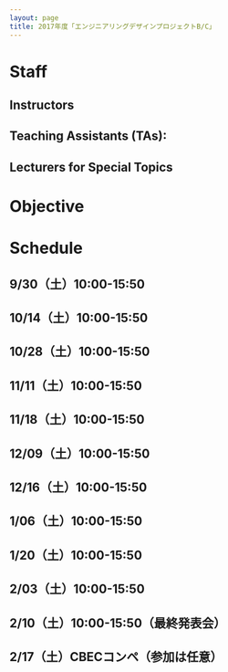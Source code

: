```yaml
---
layout: page
title: 2017年度「エンジニアリングデザインプロジェクトB/C」
---
```


# Staff

## Instructors

## Teaching Assistants (TAs):

## Lecturers for Special Topics

# Objective

# Schedule

## 9/30（土）10:00-15:50

## 10/14（土）10:00-15:50

## 10/28（土）10:00-15:50

## 11/11（土）10:00-15:50

## 11/18（土）10:00-15:50

## 12/09（土）10:00-15:50

## 12/16（土）10:00-15:50

## 1/06（土）10:00-15:50

## 1/20（土）10:00-15:50

## 2/03（土）10:00-15:50

## 2/10（土）10:00-15:50（最終発表会）

## 2/17（土）CBECコンペ（参加は任意）
